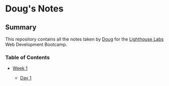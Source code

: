 # Doug's Notes

## Summary 

This repository contains all the notes taken by [Doug](https://github.com/Rhinokick/lighthouse-web-notes) for the [Lighthouse Labs](https://www.lighthouselabs.ca/en) Web Development Bootcamp.

### Table of Contents

* [Week 1](/Week_1/)

  * [Day 1](/Week_1/Day_1/) 

